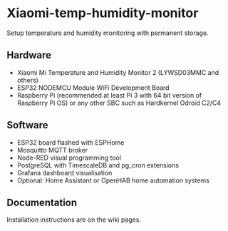 # Xiaomi-temp-humidity-monitor

Setup temperature and humidity monitoring with permanent storage.

## Hardware

* Xiaomi Mi Temperature and Humidity Monitor 2 (LYWSD03MMC and others)
* ESP32 NODEMCU Module WiFi Development Board
* Raspberry Pi (recommended at least Pi 3 with 64 bit version of Raspberry Pi OS) or any other SBC such as Hardkernel Odroid C2/C4

## Software

* ESP32 board flashed with ESPHome 
* Mosquitto MQTT broker
* Node-RED visual programming tool
* PostgreSQL with TimescaleDB and pg_cron extensions
* Grafana dashboard visualisation
* Optional: Home Assistant or OpenHAB home automation systems

## Documentation

Installation instructions are on the wiki pages.
